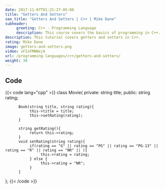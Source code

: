 ```yaml
---
date: 2017-11-07T01:21:27-05:00
title: "Getters And Setters"
seo_title: "Getters And Setters | C++ | Mike Dane"
subheader:
     greeting: C++ - Programming Language
     description: This course covers the basics of programming in C++. Work your way through the videos and we'll teach you everything you need to know to start your programming journey!
description: This tutorial covers getters and setters in C++.
rating: Mike Dane
image: getters-and-setters.png
video: vFIxFMNNejA
url: /programming-languages/c++/getters-and-setters/
weight: 30
---
```


## Code

{{< code lang="cpp" >}}
class Movie{
     private:
          string title;
     public:
          string rating;

          Book(string title, string rating){
               this->title = title;
               this->setRating(rating);
          }

          string getRating(){
               return this->rating;
          }
          void setRating(string rating){
               if(rating == "G" || rating == "PG" || rating == "PG-13" || rating == "R" || rating == "NR" || ){
                    this->rating = rating;
               } else {
                    this->rating = "NR";
               }     
          }
};
{{< /code >}}
